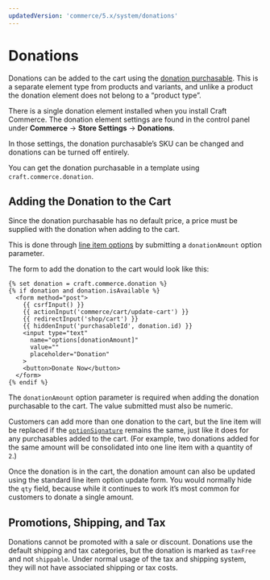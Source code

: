 ```yaml
---
updatedVersion: 'commerce/5.x/system/donations'
---
```


# Donations

Donations can be added to the cart using the [donation purchasable](commerce4:craft\commerce\elements\Donation). This is a separate element type from products and variants, and unlike a product the donation element does not belong to a “product type”.

There is a single donation element installed when you install Craft Commerce. The donation element settings are found in the control panel under **Commerce** → **Store Settings** → **Donations**.

In those settings, the donation purchasable’s SKU can be changed and donations can be turned off entirely.

You can get the donation purchasable in a template using `craft.commerce.donation`.

## Adding the Donation to the Cart

Since the donation purchasable has no default price, a price must be supplied with the donation when adding to the cart.

This is done through [line item options](orders-carts.md#line-item-options-and-notes) by submitting a `donationAmount` option parameter.

The form to add the donation to the cart would look like this:

```twig
{% set donation = craft.commerce.donation %}
{% if donation and donation.isAvailable %}
  <form method="post">
    {{ csrfInput() }}
    {{ actionInput('commerce/cart/update-cart') }}
    {{ redirectInput('shop/cart') }}
    {{ hiddenInput('purchasableId', donation.id) }}
    <input type="text"
      name="options[donationAmount]"
      value=""
      placeholder="Donation"
    >
    <button>Donate Now</button>
  </form>
{% endif %}
```

The `donationAmount` option parameter is required when adding the donation purchasable to the cart. The value submitted must also be numeric.

Customers can add more than one donation to the cart, but the line item will be replaced if the
[`optionSignature`](orders-carts.md#options-uniqueness) remains the same, just like it does for any purchasables added to the cart. (For example, two donations added for the same amount will be consolidated into one line item with a quantity of `2`.)

Once the donation is in the cart, the donation amount can also be updated using the standard line item option update form. You would normally hide the `qty` field, because while it continues to work it’s most common for customers to donate a single amount.

## Promotions, Shipping, and Tax

Donations cannot be promoted with a sale or discount. Donations use the default shipping and tax categories, but the donation is marked as `taxFree` and not `shippable`. Under normal usage of the tax and shipping system, they will not have associated shipping or tax costs.
